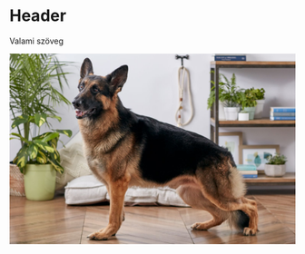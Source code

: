 ﻿# Header

Valami szöveg

![kutya](img/breed_profile_germansheperd_1118000_profile_2608-d7a78e7c1cf049879bec1ec19113ee42.jpg)
